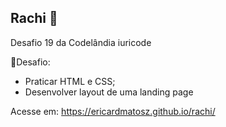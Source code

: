 ## Rachi 🐋

Desafio 19 da Codelândia iuricode

🎯Desafio:
- Praticar HTML e CSS;
- Desenvolver layout de uma landing page

Acesse em: https://ericardmatosz.github.io/rachi/

